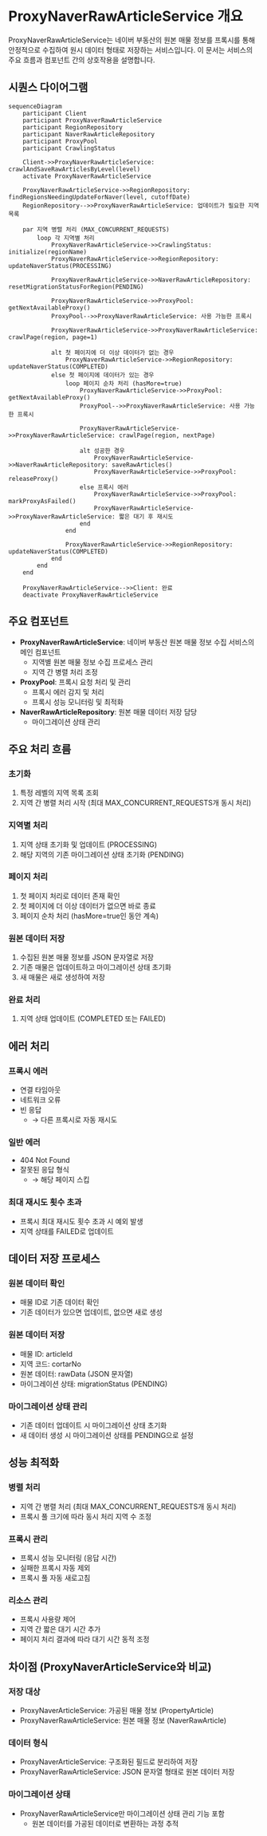 # ProxyNaverRawArticleService 개요

ProxyNaverRawArticleService는 네이버 부동산의 원본 매물 정보를 프록시를 통해 안정적으로 수집하여 원시 데이터 형태로 저장하는 서비스입니다. 이 문서는 서비스의 주요 흐름과 컴포넌트 간의 상호작용을 설명합니다.

## 시퀀스 다이어그램

```mermaid
sequenceDiagram
    participant Client
    participant ProxyNaverRawArticleService
    participant RegionRepository
    participant NaverRawArticleRepository
    participant ProxyPool
    participant CrawlingStatus

    Client->>ProxyNaverRawArticleService: crawlAndSaveRawArticlesByLevel(level)
    activate ProxyNaverRawArticleService

    ProxyNaverRawArticleService->>RegionRepository: findRegionsNeedingUpdateForNaver(level, cutoffDate)
    RegionRepository-->>ProxyNaverRawArticleService: 업데이트가 필요한 지역 목록

    par 지역 병렬 처리 (MAX_CONCURRENT_REQUESTS)
        loop 각 지역별 처리
            ProxyNaverRawArticleService->>CrawlingStatus: initialize(regionName)
            ProxyNaverRawArticleService->>RegionRepository: updateNaverStatus(PROCESSING)

            ProxyNaverRawArticleService->>NaverRawArticleRepository: resetMigrationStatusForRegion(PENDING)

            ProxyNaverRawArticleService->>ProxyPool: getNextAvailableProxy()
            ProxyPool-->>ProxyNaverRawArticleService: 사용 가능한 프록시

            ProxyNaverRawArticleService->>ProxyNaverRawArticleService: crawlPage(region, page=1)

            alt 첫 페이지에 더 이상 데이터가 없는 경우
                ProxyNaverRawArticleService->>RegionRepository: updateNaverStatus(COMPLETED)
            else 첫 페이지에 데이터가 있는 경우
                loop 페이지 순차 처리 (hasMore=true)
                    ProxyNaverRawArticleService->>ProxyPool: getNextAvailableProxy()
                    ProxyPool-->>ProxyNaverRawArticleService: 사용 가능한 프록시

                    ProxyNaverRawArticleService->>ProxyNaverRawArticleService: crawlPage(region, nextPage)

                    alt 성공한 경우
                        ProxyNaverRawArticleService->>NaverRawArticleRepository: saveRawArticles()
                        ProxyNaverRawArticleService->>ProxyPool: releaseProxy()
                    else 프록시 에러
                        ProxyNaverRawArticleService->>ProxyPool: markProxyAsFailed()
                        ProxyNaverRawArticleService->>ProxyNaverRawArticleService: 짧은 대기 후 재시도
                    end
                end

                ProxyNaverRawArticleService->>RegionRepository: updateNaverStatus(COMPLETED)
            end
        end
    end

    ProxyNaverRawArticleService-->>Client: 완료
    deactivate ProxyNaverRawArticleService
```

## 주요 컴포넌트

* **ProxyNaverRawArticleService**: 네이버 부동산 원본 매물 정보 수집 서비스의 메인 컴포넌트
    * 지역별 원본 매물 정보 수집 프로세스 관리
    * 지역 간 병렬 처리 조정
* **ProxyPool**: 프록시 요청 처리 및 관리
    * 프록시 에러 감지 및 처리
    * 프록시 성능 모니터링 및 최적화
* **NaverRawArticleRepository**: 원본 매물 데이터 저장 담당
    * 마이그레이션 상태 관리

## 주요 처리 흐름

### 초기화

1.  특정 레벨의 지역 목록 조회
2.  지역 간 병렬 처리 시작 (최대 MAX_CONCURRENT_REQUESTS개 동시 처리)

### 지역별 처리

1.  지역 상태 초기화 및 업데이트 (PROCESSING)
2.  해당 지역의 기존 마이그레이션 상태 초기화 (PENDING)

### 페이지 처리

1.  첫 페이지 처리로 데이터 존재 확인
2.  첫 페이지에 더 이상 데이터가 없으면 바로 종료
3.  페이지 순차 처리 (hasMore=true인 동안 계속)

### 원본 데이터 저장

1.  수집된 원본 매물 정보를 JSON 문자열로 저장
2.  기존 매물은 업데이트하고 마이그레이션 상태 초기화
3.  새 매물은 새로 생성하여 저장

### 완료 처리

1.  지역 상태 업데이트 (COMPLETED 또는 FAILED)

## 에러 처리

### 프록시 에러

* 연결 타임아웃
* 네트워크 오류
* 빈 응답
    * → 다른 프록시로 자동 재시도

### 일반 에러

* 404 Not Found
* 잘못된 응답 형식
    * → 해당 페이지 스킵

### 최대 재시도 횟수 초과

* 프록시 최대 재시도 횟수 초과 시 예외 발생
* 지역 상태를 FAILED로 업데이트

## 데이터 저장 프로세스

### 원본 데이터 확인

* 매물 ID로 기존 데이터 확인
* 기존 데이터가 있으면 업데이트, 없으면 새로 생성

### 원본 데이터 저장

* 매물 ID: articleId
* 지역 코드: cortarNo
* 원본 데이터: rawData (JSON 문자열)
* 마이그레이션 상태: migrationStatus (PENDING)

### 마이그레이션 상태 관리

* 기존 데이터 업데이트 시 마이그레이션 상태 초기화
* 새 데이터 생성 시 마이그레이션 상태를 PENDING으로 설정

## 성능 최적화

### 병렬 처리

* 지역 간 병렬 처리 (최대 MAX_CONCURRENT_REQUESTS개 동시 처리)
* 프록시 풀 크기에 따라 동시 처리 지역 수 조정

### 프록시 관리

* 프록시 성능 모니터링 (응답 시간)
* 실패한 프록시 자동 제외
* 프록시 풀 자동 새로고침

### 리소스 관리

* 프록시 사용량 제어
* 지역 간 짧은 대기 시간 추가
* 페이지 처리 결과에 따라 대기 시간 동적 조정

## 차이점 (ProxyNaverArticleService와 비교)

### 저장 대상

* ProxyNaverArticleService: 가공된 매물 정보 (PropertyArticle)
* ProxyNaverRawArticleService: 원본 매물 정보 (NaverRawArticle)

### 데이터 형식

* ProxyNaverArticleService: 구조화된 필드로 분리하여 저장
* ProxyNaverRawArticleService: JSON 문자열 형태로 원본 데이터 저장

### 마이그레이션 상태

* ProxyNaverRawArticleService만 마이그레이션 상태 관리 기능 포함
    * 원본 데이터를 가공된 데이터로 변환하는 과정 추적
